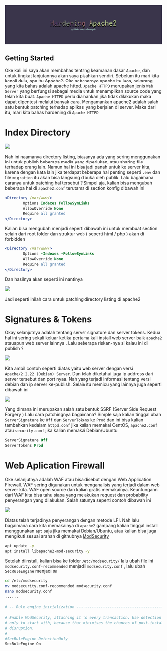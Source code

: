 <div align='center'>
    <img src="../.github/asset/apache2.png" />
</div>

## Getting Started

Oke kali ini saya akan membahas tentang keamanan dasar `Apache`, dan untuk tingkat lanjutannya akan saya pisahkan sendiri. Sebelum itu mari kita kenali dulu, apa itu Apache?. Oke sebenarnya apache itu luas, sekarang yang kita bahas adalah apache httpd. `Apache HTTPD` merupakan jenis `Web Server` yang berfungsi sebagai media untuk menampilkan source code yang telah kita buat. `Apache HTTPD` perlu diamankan jika tidak dilakukan maka dapat dipentest melalui banyak cara. Mengamankan apache2 adalah salah satu bentuk patching terhadap aplikasi yang berjalan di server. Maka dari itu, mari kita bahas hardening di `Apache HTTPD` 

Index Directory
=================
<img src='https://i.stack.imgur.com/6CFFq.png /'>

Nah ini naamanya directory listing, biasanya ada yang sering menggunakan ini untuk publish beberapa media yang diperlukan, atau sharing file terhadap orang lain. Namun hal ini bisa jadi panah untuk ke server kita, karena dengan kata lain jika terdapat beberapa hal penting seperti `.env` dan file `migration` itu akan bisa langsung dibuka oleh publik. Lalu bagaimana caranya untuk patching hal tersebut ? Simpel aja, kalian bisa mengubah beberapa hal di `apache2.conf` terutama di section konfig dibawah ini

```apache
<Directory /var/www/>
        Options Indexes FollowSymLinks
        AllowOverride None
        Require all granted
</Directory>
```
Kalian bisa mengubah menjadi seperti dibawah ini untuk membuat section selain dari root folder dan struktur web ( seperti html / php ) akan di forbidden
```apache
<Directory /var/www/>
        Options -Indexes -FollowSymLinks
        AllowOverride None
        Require all granted
</Directory>
```
Dan hasilnya akan seperti ini nantinya

<img src="https://media.discordapp.net/attachments/856833008761700362/932088232894681118/unknown.png?width=515&height=195" />

Jadi seperti inilah cara untuk patching directory listing di apache2

Signatures & Tokens
===================
Okay selanjutnya adalah tentang server signature dan server tokens. Kedua hal ini sering sekali keluar ketika pertama kali install web server baik `apache2` atauapun web server lainnya . Lalu seberapa riskan-nya si kalau ini di publish ?

<img src="https://www.xmodulo.com/img/153a.png">

Kita ambil contoh seperti diatas yaitu web server dengan versi `Apache/2.2.22 (Debian) Server`. Dan telah diketahui juga ip address dari server tersebut dan port nyaa. Nah yang terjadi informasi tentang versi debian dan ip server ke-publish. Selain itu memicu yang lainnya juga seperti dibawah ini

<img src='https://media.discordapp.net/attachments/1153331597727236108/1201719422184595487/image.png' />

Yang dimana ini merupakan salah satu bentuk SSRF (Server Side Request Forgery ) Lalu cara patchingnya bagaimana? Simple saja kalian tinggal ubah `ServerSignature` ke `Off` dan `ServerTokens` ke `Prod` dan ini bisa kalian tambahkan kedalam `httpd.conf` jika kalian memakai CentOS, `apache2.conf` atau `security.conf` jika kalian memakai Debian/Ubuntu
```apache
ServerSignature Off
ServerTokens Prod
```

Web Aplication Firewall
=======================
Oke selanjutnya adalah WAF atau bisa disebut dengan Web Application Firewall. WAF sering digunakan untuk menganalisis yang terjadi dalam web server kita. WAF open source dan kalian gratis memakainya. Keuntungann dari WAF kita bisa tahu siapa yang melakukan request dan probability penyerangan yang dilakukan. Salah satunya seperti contoh dibawah ini 

<img src='https://media.discordapp.net/attachments/856833008761700362/932554992299159552/unknown.png?width=873&height=122' />

Diatas telah terjadinya penyerangan dengan metode LFI. Nah lalu bagaimana cara kita memakainya di `apache2` gampang kalian tinggal install menggunakan `apt` saja jika memakai Debian/Ubuntu, atau kalian bisa juga mengikuti sesuai arahan di githubnya [ModSecurity](https://github.com/owasp-modsecurity/ModSecurity)

```bash
apt update -y
apt install libapache2-mod-security -y
```

Setelah diinstall, kalian bisa ke folder `/etc/modsecurity/` lalu ubah file ini `modsecurity.conf-recommended` menjadii `modsecurity.conf` , lalu ubah `SecRuleEngine` menjadi `On`

```bash
cd /etc/modsecurity
mv modsecurity.conf-recommended modsecurity.conf
nano modsecurity.conf
......

# -- Rule engine initialization ----------------------------------------------

# Enable ModSecurity, attaching it to every transaction. Use detection
# only to start with, because that minimises the chances of post-installation
# disruption.
#
#SecRuleEngine DetectionOnly
SecRuleEngine On
```
